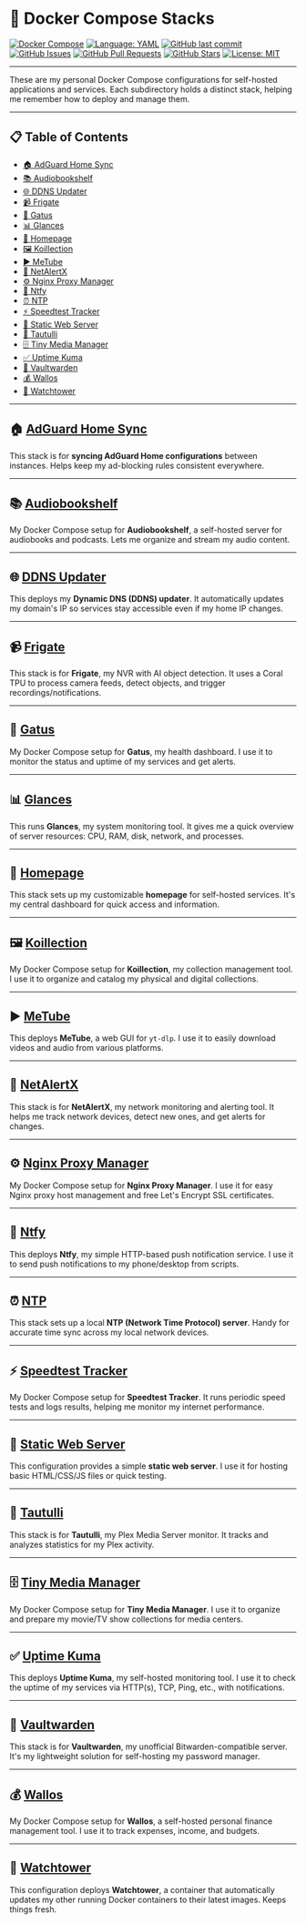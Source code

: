 # 🐳 Docker Compose Stacks
[![Docker Compose](https://img.shields.io/badge/Docker-Compose-2496ED?logo=docker&logoColor=white)](https://docs.docker.com/compose/)
[![Language: YAML](https://img.shields.io/badge/Language-YAML-cb171e?logo=yaml&logoColor=white)](https://yaml.org/)
[![GitHub last commit](https://img.shields.io/github/last-commit/thenextbutton/docker_compose)](https://github.com/thenextbutton/docker_compose/commits/main)
[![GitHub Issues](https://img.shields.io/github/issues/thenextbutton/docker_compose)](https://github.com/thenextbutton/docker_compose/issues)
[![GitHub Pull Requests](https://img.shields.io/github/issues-pr/thenextbutton/docker_compose)](https://github.com/thenextbutton/docker_compose/pulls)
[![GitHub Stars](https://img.shields.io/github/stars/thenextbutton/docker_compose?style=social)](https://github.com/thenextbutton/docker_compose/stargazers)
[![License: MIT](https://img.shields.io/badge/License-MIT-yellow.svg)](https://github.com/thenextbutton/docker_compose/blob/main/LICENSE)

---

These are my personal Docker Compose configurations for self-hosted applications and services. Each subdirectory holds a distinct stack, helping me remember how to deploy and manage them.

---

## 📋 Table of Contents

* [🏠 AdGuard Home Sync](#-adguard-home-sync)
* [📚 Audiobookshelf](#-audiobookshelf)
* [🌐 DDNS Updater](#-ddns-updater)
* [📹 Frigate](#-frigate)
* [💚 Gatus](#-gatus)
* [📊 Glances](#-glances)
* [🚀 Homepage](#-homepage)
* [🖼 Koillection](#-koillection)
* [▶ MeTube](#-metube)
* [🚨 NetAlertX](#-netalertx)
* [⚙ Nginx Proxy Manager](#-nginx-proxy-manager)
* [🔔 Ntfy](#-ntfy)
* [⏰ NTP](#-ntp)
* [⚡ Speedtest Tracker](#-speedtest-tracker)
* [📄 Static Web Server](#-static-web-server)
* [🍿 Tautulli](#-tautulli)
* [🗄 Tiny Media Manager](#-tiny-media-manager)
* [✅ Uptime Kuma](#-uptime-kuma)
* [🔐 Vaultwarden](#-vaultwarden)
* [💰 Wallos](#-wallos)
* [🔄 Watchtower](#-watchtower)

---

## 🏠 [AdGuard Home Sync](https://github.com/thenextbutton/docker_compose/tree/main/adguardhome-sync)

This stack is for **syncing AdGuard Home configurations** between instances. Helps keep my ad-blocking rules consistent everywhere.

---

## 📚 [Audiobookshelf](https://github.com/thenextbutton/docker_compose/tree/main/audiobookshelf)


My Docker Compose setup for **Audiobookshelf**, a self-hosted server for audiobooks and podcasts. Lets me organize and stream my audio content.

---

## 🌐 [DDNS Updater](https://github.com/thenextbutton/docker_compose/tree/main/ddns-updater)

This deploys my **Dynamic DNS (DDNS) updater**. It automatically updates my domain's IP so services stay accessible even if my home IP changes.

---

## 📹 [Frigate](https://github.com/thenextbutton/docker_compose/tree/main/frigate)


This stack is for **Frigate**, my NVR with AI object detection. It uses a Coral TPU to process camera feeds, detect objects, and trigger recordings/notifications.

---

## 💚 [Gatus](https://github.com/thenextbutton/docker_compose/tree/main/gatus)

My Docker Compose setup for **Gatus**, my health dashboard. I use it to monitor the status and uptime of my services and get alerts.

---

## 📊 [Glances](https://github.com/thenextbutton/docker_compose/tree/main/glances)


This runs **Glances**, my system monitoring tool. It gives me a quick overview of server resources: CPU, RAM, disk, network, and processes.

---

## 🚀 [Homepage](https://github.com/thenextbutton/docker_compose/tree/main/homepage)

This stack sets up my customizable **homepage** for self-hosted services. It's my central dashboard for quick access and information.

---

## 🖼 [Koillection](https://github.com/thenextbutton/docker_compose/tree/main/koillection)

My Docker Compose setup for **Koillection**, my collection management tool. I use it to organize and catalog my physical and digital collections.

---

## ▶ [MeTube](https://github.com/thenextbutton/docker_compose/tree/main/metube)


This deploys **MeTube**, a web GUI for `yt-dlp`. I use it to easily download videos and audio from various platforms.

---

## 🚨 [NetAlertX](https://github.com/thenextbutton/docker_compose/tree/main/netalertx)

This stack is for **NetAlertX**, my network monitoring and alerting tool. It helps me track network devices, detect new ones, and get alerts for changes.

---

## ⚙ [Nginx Proxy Manager](https://github.com/thenextbutton/docker_compose/tree/main/nginx-proxy-manager)


My Docker Compose setup for **Nginx Proxy Manager**. I use it for easy Nginx proxy host management and free Let's Encrypt SSL certificates.

---

## 🔔 [Ntfy](https://github.com/thenextbutton/docker_compose/tree/main/ntfy)

This deploys **Ntfy**, my simple HTTP-based push notification service. I use it to send push notifications to my phone/desktop from scripts.

---

## ⏰ [NTP](https://github.com/thenextbutton/docker_compose/tree/main/ntp)

This stack sets up a local **NTP (Network Time Protocol) server**. Handy for accurate time sync across my local network devices.

---

## ⚡ [Speedtest Tracker](https://github.com/thenextbutton/docker_compose/tree/main/speedtest-tracker)

My Docker Compose setup for **Speedtest Tracker**. It runs periodic speed tests and logs results, helping me monitor my internet performance.

---

## 📄 [Static Web Server](https://github.com/thenextbutton/docker_compose/tree/main/static-web-server)

This configuration provides a simple **static web server**. I use it for hosting basic HTML/CSS/JS files or quick testing.

---

## 🍿 [Tautulli](https://github.com/thenextbutton/docker_compose/tree/main/tautulli)


This stack is for **Tautulli**, my Plex Media Server monitor. It tracks and analyzes statistics for my Plex activity.

---

## 🗄 [Tiny Media Manager](https://github.com/thenextbutton/docker_compose/tree/main/tiny_media_manager)

My Docker Compose setup for **Tiny Media Manager**. I use it to organize and prepare my movie/TV show collections for media centers.

---

## ✅ [Uptime Kuma](https://github.com/thenextbutton/docker_compose/tree/main/uptime-kuma)


This deploys **Uptime Kuma**, my self-hosted monitoring tool. I use it to check the uptime of my services via HTTP(s), TCP, Ping, etc., with notifications.

---

## 🔐 [Vaultwarden](https://github.com/thenextbutton/docker_compose/tree/main/vaultwarden)


This stack is for **Vaultwarden**, my unofficial Bitwarden-compatible server. It's my lightweight solution for self-hosting my password manager.

---

## 💰 [Wallos](https://github.com/thenextbutton/docker_compose/tree/main/wallos)

My Docker Compose setup for **Wallos**, a self-hosted personal finance management tool. I use it to track expenses, income, and budgets.

---

## 🔄 [Watchtower](https://github.com/thenextbutton/docker_compose/tree/main/watchtower)

This configuration deploys **Watchtower**, a container that automatically updates my other running Docker containers to their latest images. Keeps things fresh.

